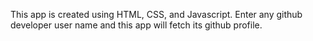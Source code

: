 This app is created using HTML, CSS, and Javascript.
Enter any github developer user name and this app will fetch its github profile.
